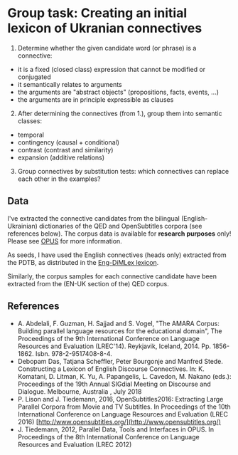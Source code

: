 # Group task: Creating an initial lexicon of Ukranian connectives

1. Determine whether the given candidate word (or phrase) is a connective:

- it is a fixed (closed class) expression that cannot be modified or conjugated
- it semantically relates to arguments
- the arguments are "abstract objects" (propositions, facts, events, ...)
- the arguments are in principle expressible as clauses

2. After determining the connectives (from 1.), group them into semantic classes:

- temporal
- contingency (causal + conditional)
- contrast (contrast and similarity)
- expansion (additive relations)

3. Group connectives by substitution tests: which connectives can replace each other in the examples?

## Data

I've extracted the connective candidates from the bilingual (English-Ukrainian) dictionaries of the QED and OpenSubtitles corpora (see references below). The corpus data is available for **research purposes** only! Please see [OPUS](http://opus.nlpl.eu/index.php) for more information. 

As seeds, I have used the English connectives (heads only) extracted from the PDTB, as distributed in the [Eng-DiMLex lexicon](https://github.com/discourse-lab/en_dimlex/blob/master/en_dimlex.xml). 

Similarly, the corpus samples for each connective candidate have been extracted from the (EN-UK section of the) QED corpus. 

## References

- A. Abdelali, F. Guzman, H. Sajjad and S. Vogel, "The AMARA Corpus: Building parallel language resources for the educational domain", The Proceedings of the 9th International Conference on Language Resources and Evaluation (LREC'14). Reykjavik, Iceland, 2014. Pp. 1856-1862. Isbn. 978-2-9517408-8-4.
- Debopam Das, Tatjana Scheffler, Peter Bourgonje and Manfred Stede. Constructing a Lexicon of English Discourse Connectives. In: K. Komatani, D. Litman, K. Yu, A. Papangelis, L. Cavedon, M. Nakano (eds.): Proceedings of the 19th Annual SIGdial Meeting on Discourse and Dialogue. Melbourne, Australia , July 2018
- P. Lison and J. Tiedemann, 2016, OpenSubtitles2016: Extracting Large Parallel Corpora from Movie and TV Subtitles. In Proceedings of the 10th International Conference on Language Resources and Evaluation (LREC 2016) [http://www.opensubtitles.org/](http://www.opensubtitles.org/)
- J. Tiedemann, 2012, Parallel Data, Tools and Interfaces in OPUS. In Proceedings of the 8th International Conference on Language Resources and Evaluation (LREC 2012)
